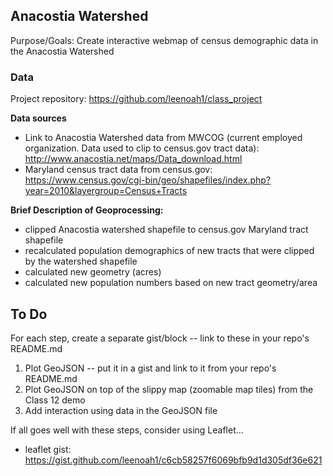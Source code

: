 ## Anacostia Watershed

Purpose/Goals: Create interactive webmap of census demographic data in the Anacostia Watershed

### Data

Project repository: https://github.com/leenoah1/class_project

**Data sources**

* Link to Anacostia Watershed data from MWCOG (current employed organization. Data used to clip to census.gov tract data): http://www.anacostia.net/maps/Data_download.html
* Maryland census tract data from census.gov: https://www.census.gov/cgi-bin/geo/shapefiles/index.php?year=2010&layergroup=Census+Tracts

**Brief Description of Geoprocessing:**

* clipped Anacostia watershed shapefile to census.gov Maryland tract shapefile
* recalculated population demographics of new tracts that were clipped by the watershed shapefile
* calculated new geometry (acres)
* calculated new population numbers based on new tract geometry/area

## To Do

For each step, create a separate gist/block -- link to these in your repo's README.md

1. Plot GeoJSON -- put it in a gist and link to it from your repo's README.md
2. Plot GeoJSON on top of the slippy map (zoomable map tiles) from the Class 12 demo
3. Add interaction using data in the GeoJSON file

If all goes well with these steps, consider using Leaflet...

*  leaflet gist: https://gist.github.com/leenoah1/c6cb58257f6069bfb9d1d305df36e621

